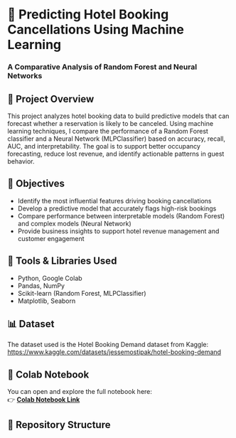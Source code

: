 # 🏨 Predicting Hotel Booking Cancellations Using Machine Learning
### A Comparative Analysis of Random Forest and Neural Networks

## 📄 Project Overview
This project analyzes hotel booking data to build predictive models that can forecast whether a reservation is likely to be canceled. Using machine learning techniques, I compare the performance of a Random Forest classifier and a Neural Network (MLPClassifier) based on accuracy, recall, AUC, and interpretability. The goal is to support better occupancy forecasting, reduce lost revenue, and identify actionable patterns in guest behavior.

## 🎯 Objectives
- Identify the most influential features driving booking cancellations
- Develop a predictive model that accurately flags high-risk bookings
- Compare performance between interpretable models (Random Forest) and complex models (Neural Network)
- Provide business insights to support hotel revenue management and customer engagement

## 🧰 Tools & Libraries Used
- Python, Google Colab
- Pandas, NumPy
- Scikit-learn (Random Forest, MLPClassifier)
- Matplotlib, Seaborn

## 📊 Dataset
The dataset used is the Hotel Booking Demand dataset from Kaggle:  
https://www.kaggle.com/datasets/jessemostipak/hotel-booking-demand

## 🔗 Colab Notebook
You can open and explore the full notebook here:  
👉 **[Colab Notebook Link](https://colab.research.google.com/drive/10GUVVPvIbCaMLCbbgnalkErDGJdkjhV2?usp=sharing)**

## 📂 Repository Structure

